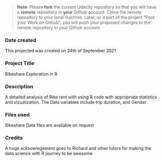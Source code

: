>**Note**: Please **fork** the current Udacity repository so that you will have a **remote** repository in **your** Github account. Clone the remote repository to your local machine. Later, as a part of the project "Post your Work on Github", you will push your proposed changes to the remote repository in your Github account.

### Date created
This projected was created on 24th of September 2021

### Project Title
Bikeshare Exploration in R

### Description
A detailed analysis of Bike rent with using R code with appropriate statistics and vizualization.  The Data variables include trip duration, and Gender 

### Files used
Bikeshare Data files are available on request

### Credits
A huge acknowlegement goes to Richard and other tutors for making the data science with R journey to be awesome
